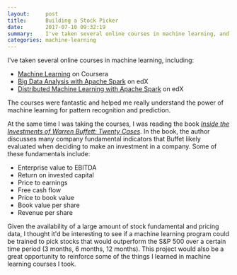 ```yaml
---
layout:     post
title:      Building a Stock Picker
date:       2017-07-10 09:32:19
summary:    I've taken several online courses in machine learning, and I was interested in seeing if I could build a stock picker to choose stocks that could outperform the S&P 500.
categories: machine-learning
---
```


I've taken several online courses in machine learning, including:
* [Machine Learning](https://www.coursera.org/learn/machine-learning) on Coursera 
* [Big Data Analysis with Apache Spark](https://www.edx.org/course/big-data-analysis-apache-spark-uc-berkeleyx-cs110x) on edX 
* [Distributed Machine Learning with Apache Spark](https://www.edx.org/course/distributed-machine-learning-apache-uc-berkeleyx-cs120x) on edX 

The courses were fantastic and helped me really understand the power of machine learning for pattern recognition and prediction.

At the same time I was taking the courses, I was reading the book [_Inside the Investments of Warren Buffett: Twenty Cases_](https://www.amazon.com/Inside-Investments-Warren-Buffett-Publishing/dp/0231164629/).  In the book, the author discusses many company fundamental indicators that Buffet likely evaluated when deciding to make an investment in a company.  Some of these fundamentals include:

* Enterprise value to EBITDA
* Return on invested capital
* Price to earnings
* Free cash flow
* Price to book value
* Book value per share
* Revenue per share

Given the availability of a large amount of stock fundamental and pricing data, I thought it'd be interesting to see if a machine learning program could be trained to pick stocks that would outperform the S&P 500 over a certain time period (3 months, 6 months, 12 months).  This project would also be a great opportunity to reinforce some of the things I learned in machine learning courses I took.